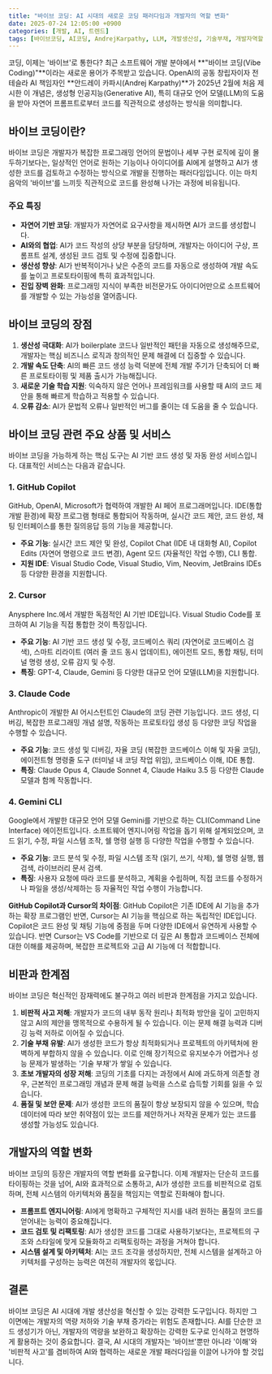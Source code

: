 ```yaml
---
title: "바이브 코딩: AI 시대의 새로운 코딩 패러다임과 개발자의 역할 변화"
date: 2025-07-24 12:05:00 +0900
categories: [개발, AI, 트렌드]
tags: [바이브코딩, AI코딩, AndrejKarpathy, LLM, 개발생산성, 기술부채, 개발자역할, GitHubCopilot, Cursor]
---
```


코딩, 이제는 '바이브'로 통한다? 최근 소프트웨어 개발 분야에서 **"바이브 코딩(Vibe Coding)"**이라는 새로운 용어가 주목받고 있습니다. OpenAI의 공동 창립자이자 전 테슬라 AI 책임자인 **안드레이 카파시(Andrej Karpathy)**가 2025년 2월에 처음 제시한 이 개념은, 생성형 인공지능(Generative AI), 특히 대규모 언어 모델(LLM)의 도움을 받아 자연어 프롬프트로부터 코드를 직관적으로 생성하는 방식을 의미합니다.

## 바이브 코딩이란?

바이브 코딩은 개발자가 복잡한 프로그래밍 언어의 문법이나 세부 구현 로직에 깊이 몰두하기보다는, 일상적인 언어로 원하는 기능이나 아이디어를 AI에게 설명하고 AI가 생성한 코드를 검토하고 수정하는 방식으로 개발을 진행하는 패러다임입니다. 이는 마치 음악의 '바이브'를 느끼듯 직관적으로 코드를 완성해 나가는 과정에 비유됩니다.

### 주요 특징

*   **자연어 기반 코딩**: 개발자가 자연어로 요구사항을 제시하면 AI가 코드를 생성합니다.
*   **AI와의 협업**: AI가 코드 작성의 상당 부분을 담당하며, 개발자는 아이디어 구상, 프롬프트 설계, 생성된 코드 검토 및 수정에 집중합니다.
*   **생산성 향상**: AI가 반복적이거나 낮은 수준의 코드를 자동으로 생성하여 개발 속도를 높이고 프로토타이핑에 특히 효과적입니다.
*   **진입 장벽 완화**: 프로그래밍 지식이 부족한 비전문가도 아이디어만으로 소프트웨어를 개발할 수 있는 가능성을 열어줍니다.

## 바이브 코딩의 장점

1.  **생산성 극대화**: AI가 boilerplate 코드나 일반적인 패턴을 자동으로 생성해주므로, 개발자는 핵심 비즈니스 로직과 창의적인 문제 해결에 더 집중할 수 있습니다.
2.  **개발 속도 단축**: AI의 빠른 코드 생성 능력 덕분에 전체 개발 주기가 단축되어 더 빠른 프로토타이핑 및 제품 출시가 가능해집니다.
3.  **새로운 기술 학습 지원**: 익숙하지 않은 언어나 프레임워크를 사용할 때 AI의 코드 제안을 통해 빠르게 학습하고 적용할 수 있습니다.
4.  **오류 감소**: AI가 문법적 오류나 일반적인 버그를 줄이는 데 도움을 줄 수 있습니다.

## 바이브 코딩 관련 주요 상품 및 서비스

바이브 코딩을 가능하게 하는 핵심 도구는 AI 기반 코드 생성 및 자동 완성 서비스입니다. 대표적인 서비스는 다음과 같습니다.

### 1. GitHub Copilot

GitHub, OpenAI, Microsoft가 협력하여 개발한 AI 페어 프로그래머입니다. IDE(통합 개발 환경)에 확장 프로그램 형태로 통합되어 작동하며, 실시간 코드 제안, 코드 완성, 채팅 인터페이스를 통한 질의응답 등의 기능을 제공합니다.

*   **주요 기능**: 실시간 코드 제안 및 완성, Copilot Chat (IDE 내 대화형 AI), Copilot Edits (자연어 명령으로 코드 변경), Agent 모드 (자율적인 작업 수행), CLI 통합.
*   **지원 IDE**: Visual Studio Code, Visual Studio, Vim, Neovim, JetBrains IDEs 등 다양한 환경을 지원합니다.

### 2. Cursor

Anysphere Inc.에서 개발한 독점적인 AI 기반 IDE입니다. Visual Studio Code를 포크하여 AI 기능을 직접 통합한 것이 특징입니다.

*   **주요 기능**: AI 기반 코드 생성 및 수정, 코드베이스 쿼리 (자연어로 코드베이스 검색), 스마트 리라이트 (여러 줄 코드 동시 업데이트), 에이전트 모드, 통합 채팅, 터미널 명령 생성, 오류 감지 및 수정.
*   **특징**: GPT-4, Claude, Gemini 등 다양한 대규모 언어 모델(LLM)을 지원합니다.

### 3. Claude Code

Anthropic이 개발한 AI 어시스턴트인 Claude의 코딩 관련 기능입니다. 코드 생성, 디버깅, 복잡한 프로그래밍 개념 설명, 작동하는 프로토타입 생성 등 다양한 코딩 작업을 수행할 수 있습니다.

*   **주요 기능**: 코드 생성 및 디버깅, 자율 코딩 (복잡한 코드베이스 이해 및 자율 코딩), 에이전트형 명령줄 도구 (터미널 내 코딩 작업 위임), 코드베이스 이해, IDE 통합.
*   **특징**: Claude Opus 4, Claude Sonnet 4, Claude Haiku 3.5 등 다양한 Claude 모델과 함께 작동합니다.

### 4. Gemini CLI

Google에서 개발한 대규모 언어 모델 Gemini를 기반으로 하는 CLI(Command Line Interface) 에이전트입니다. 소프트웨어 엔지니어링 작업을 돕기 위해 설계되었으며, 코드 읽기, 수정, 파일 시스템 조작, 쉘 명령 실행 등 다양한 작업을 수행할 수 있습니다.

*   **주요 기능**: 코드 분석 및 수정, 파일 시스템 조작 (읽기, 쓰기, 삭제), 쉘 명령 실행, 웹 검색, 라이브러리 문서 검색.
*   **특징**: 사용자 요청에 따라 코드를 분석하고, 계획을 수립하며, 직접 코드를 수정하거나 파일을 생성/삭제하는 등 자율적인 작업 수행이 가능합니다.

**GitHub Copilot과 Cursor의 차이점**: GitHub Copilot은 기존 IDE에 AI 기능을 추가하는 확장 프로그램인 반면, Cursor는 AI 기능을 핵심으로 하는 독립적인 IDE입니다. Copilot은 코드 완성 및 채팅 기능에 중점을 두며 다양한 IDE에서 유연하게 사용할 수 있습니다. 반면 Cursor는 VS Code를 기반으로 더 깊은 AI 통합과 코드베이스 전체에 대한 이해를 제공하며, 복잡한 프로젝트와 고급 AI 기능에 더 적합합니다.

## 비판과 한계점

바이브 코딩은 혁신적인 잠재력에도 불구하고 여러 비판과 한계점을 가지고 있습니다.

1.  **비판적 사고 저해**: 개발자가 코드의 내부 동작 원리나 최적화 방안을 깊이 고민하지 않고 AI의 제안을 맹목적으로 수용하게 될 수 있습니다. 이는 문제 해결 능력과 디버깅 능력 저하로 이어질 수 있습니다.
2.  **기술 부채 유발**: AI가 생성한 코드가 항상 최적화되거나 프로젝트의 아키텍처에 완벽하게 부합하지 않을 수 있습니다. 이로 인해 장기적으로 유지보수가 어렵거나 성능 문제가 발생하는 '기술 부채'가 쌓일 수 있습니다.
3.  **초보 개발자의 성장 저해**: 코딩의 기초를 다지는 과정에서 AI에 과도하게 의존할 경우, 근본적인 프로그래밍 개념과 문제 해결 능력을 스스로 습득할 기회를 잃을 수 있습니다.
4.  **품질 및 보안 문제**: AI가 생성한 코드의 품질이 항상 보장되지 않을 수 있으며, 학습 데이터에 따라 보안 취약점이 있는 코드를 제안하거나 저작권 문제가 있는 코드를 생성할 가능성도 있습니다.

## 개발자의 역할 변화

바이브 코딩의 등장은 개발자의 역할 변화를 요구합니다. 이제 개발자는 단순히 코드를 타이핑하는 것을 넘어, AI와 효과적으로 소통하고, AI가 생성한 코드를 비판적으로 검토하며, 전체 시스템의 아키텍처와 품질을 책임지는 역할로 진화해야 합니다.

*   **프롬프트 엔지니어링**: AI에게 명확하고 구체적인 지시를 내려 원하는 품질의 코드를 얻어내는 능력이 중요해집니다.
*   **코드 검토 및 리팩토링**: AI가 생성한 코드를 그대로 사용하기보다는, 프로젝트의 구조와 스타일에 맞게 모듈화하고 리팩토링하는 과정을 거쳐야 합니다.
*   **시스템 설계 및 아키텍처**: AI는 코드 조각을 생성하지만, 전체 시스템을 설계하고 아키텍처를 구성하는 능력은 여전히 개발자의 몫입니다.

## 결론

바이브 코딩은 AI 시대에 개발 생산성을 혁신할 수 있는 강력한 도구입니다. 하지만 그 이면에는 개발자의 역량 저하와 기술 부채 증가라는 위험도 존재합니다. AI를 단순한 코드 생성기가 아닌, 개발자의 역량을 보완하고 확장하는 강력한 도구로 인식하고 현명하게 활용하는 것이 중요합니다. 결국, AI 시대의 개발자는 '바이브'뿐만 아니라 '이해'와 '비판적 사고'를 겸비하여 AI와 협력하는 새로운 개발 패러다임을 이끌어 나가야 할 것입니다.